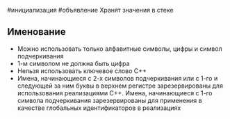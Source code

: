 #инициализация #объявление 
Хранят значения в стеке
## Именование
- Можно использовать только алфавитные символы, цифры и символ подчеркивания
- 1-м символом не должна быть цифра
- Нельзя использовать ключевое слово C++
- Имена, начинающиеся с 2-х символов подчеркивания или с 1-го и следующей за ним буквы в верхнем регистре зарезервированы для использования реализациями C++. Имена, начинающиеся с 1-го символа подчеркивания зарезервированы для применения в качестве глобальных идентификаторов в реализациях